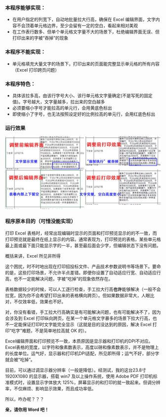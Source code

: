 
### 本程序能够实现：

* 在用户指定的列宽下，自动地批量拉大行高，确保在 Excel 编辑界面，文字内容不会顶着单元格边界，至少会留有一定的空白，看起来相对美观
* 在工作表行数多、但单个单元格文字量不大的场景下，杜绝编辑界面无误、但打印出来的字被“吞掉”的现象

### 本程序不能实现：

* 单元格填充大量文字的场景下，打印出来的页面能完整显示单元格的所有内容（Excel 打印跨页问题）

### 本程序特色：

* 具体该拉多高，由该行字号大小、该行单元格文字量确定(不是写死的固定值)。字号越大，文字量越多，拉出来的空白越多
* 必须要缩小字号才能拉高的单元行，会用黄底色标出
* 即使缩小了字号，也无法按照设定好的比例拉高的单元行，会用红底色标出

### 运行效果

![image](./调整前后对比图.png)

### 程序原本目的（可惜没能实现）

打印 Excel 表格时，经常出现编辑时显示的页面和打印预览显示的的不一致，而打印预览就是最终在纸上显示的内容。通常表现为，打印预览的表格，某些单元格最上面或最下面只能显示字的一半，甚至最后面会少字，但编辑状态下没有问题。

概括来讲，Excel 所见非所得

这个困扰，时不时地出现在打印招投标文件、产品技术参数说明书等场景下。要命的是，这些打印场景，不允许半点差错。即便你设置了自动适应行宽、自动适应行高，也不一定能解决问题，字被“吃掉”的现象依然存在。

表格数据较少的时候，可以人工逐行检查，手工拉大行高**也许**能够解决（一般不会拉宽，因为你不会希望打印出来的表格横向跨页）。但如果数据非常大，人眼比对，不仅效率低，效果也不好。

对，你没有看错，手工拉大行高确实是有可能解决问题，也有可能解决不了，因为会涉及到 Excel 打印纵向跨页，在某一个单元格文字暴多的场景下拉大行高，也不一定能保证打印时文字能完全显示（这就是目的没达到的原因，解决 Excel 打印“吃字”难题，不是简单地拉高就 OK 的）。

Excel编辑界面和打印预览不一致，本质原因是显示器和打印机的DPI不对应。Excel表格的宽度，以字符和像素数表示，高度以磅和像素数表示，并不是物理上的长度单位。运气好，显示器和打印机DPI适配，所见即所得；运气不好，部分字就会被“吃掉”。

目前，可以通过调显示器分辨率（一般是降低）。经测试，我的这台23.8寸 1920X1080 的显示器，搭载 win7 及以上操作系统，使用 Adobe PDF 打印机标准模式时，设置显示字体放大 125%，屏幕显示的和打印的就一致起来。但调分辨率，不仅麻烦、影响显示效果，而且成功率低。

所以，咋办呢？？？

**亲，请你用 Word 吧！**